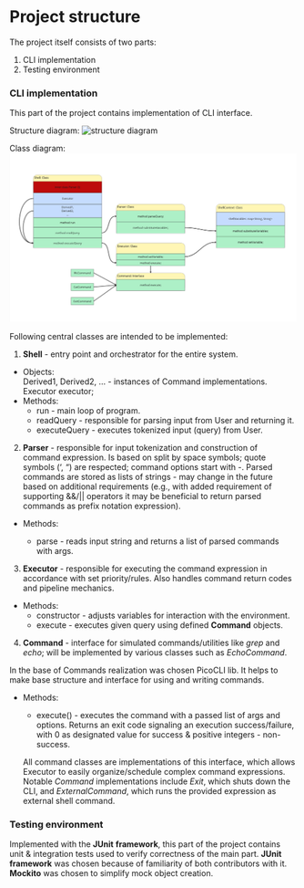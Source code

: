 # Project structure

The project itself consists of two parts:
1. CLI implementation
2. Testing environment

### CLI implementation
This part of the project contains implementation of CLI interface.

Structure diagram:
![structure diagram](resources/CLI_component_diagram.jpg)

Class diagram:
![class diagram](resources/CLI_class_diagram.jpg)

Following central classes are intended to be implemented:
1. __Shell__ - entry point and orchestrator for the entire system.
* Objects:\
	Derived1, Derived2, … - instances of Command implementations.\
  	Executor executor;
* Methods:
	* run - main loop of program.
	* readQuery - responsible for parsing input from User and returning it.
	* executeQuery - executes tokenized input (query) from User.
2. __Parser__ - responsible for input tokenization and construction of command expression. Is based on split by space symbols; quote symbols (‘, “) are respected; command options start with -. Parsed commands are stored as lists of strings - may change in the future based on additional requirements (e.g., with added requirement of supporting &&/|| operators it may be beneficial to return parsed commands as prefix notation expression).

* Methods:

    * parse - reads input string and returns a list of parsed commands with args.
3. __Executor__ - responsible for executing the command expression in accordance with set priority/rules. Also handles command return codes and pipeline mechanics.
* Methods:
    * constructor - adjusts variables for interaction with the environment.
    * execute - executes given query using defined __Command__ objects.
4. __Command__ - interface for simulated commands/utilities like _grep_ and _echo_; will be implemented by various classes such as _EchoCommand_.

In the base of Commands realization was chosen PicoCLI lib. It helps to make base structure and interface for using and writing commands.

* Methods:
    * execute() - executes the command with a passed list of args and options. Returns an exit code signaling an execution success/failure, with 0 as designated value for success & positive integers - non-success.
    
    All command classes are implementations of this interface, which allows Executor to easily organize/schedule complex command expressions. Notable _Command_ implementations include _Exit_, which shuts down the CLI, and _ExternalCommand_, which runs the provided expression as external shell command.


### Testing environment
Implemented with the __JUnit__ __framework__, this part of the project contains unit & integration tests used to verify correctness of the main part.
__JUnit__ __framework__ was chosen because of familiarity of both contributors with it. __Mockito__ was chosen to simplify mock object creation.

